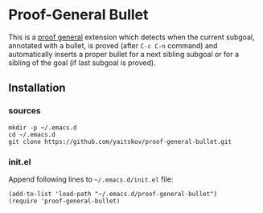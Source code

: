 # Proof-General Bullet

This is a [proof general](https://github.com/ProofGeneral) extension
which detects when the current subgoal, annotated with a bullet, is
proved (after `C-c C-n` command) and automatically inserts a proper
bullet for a next sibling subgoal or for a sibling of the goal (if
last subgoal is proved).

## Installation

### sources

``` shell
mkdir -p ~/.emacs.d
cd ~/.emacs.d
git clone https://github.com/yaitskov/proof-general-bullet.git
```

### init.el

Append following lines to `~/.emacs.d/init.el` file:

``` emacs-lisp
(add-to-list 'load-path "~/.emacs.d/proof-general-bullet")
(require 'proof-general-bullet)
```
